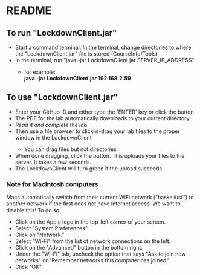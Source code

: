 <H1>README</H1>

<H2>To run "LockdownClient.jar"</H2>
<ul>
	<li>Start a command terminal.
		In the terminal, change directories to where the
		"LockdownClient.jar" file is stored (CourseInfo/Tools)</li>
	<li>In the terminal, run "java -jar LockdownClient.jar
		SERVER_IP_ADDRESS"</li>
	<ul>
		<li>for example:<br>
			<b>java -jar LockdownClient.jar 192.168.2.59</b></li>
	</ul>
</ul>

<H2>To use "LockdownClient.jar"</H2>
<ul>
	<li>Enter your GitHub ID and either type the 'ENTER' key or click the
		button</li>
	<li>The PDF for the lab automatically downloads to your current
		directory</li>
	<li><i>Read it and complete the lab</i></li>
	<li>Then use a file browser to click-n-drag your lab files to the proper
		window in the LockdownClient</li>
	<ul>
		<li>You can drag files but not directories</li>
	</ul>
	<li>When done dragging, click the button. This uploads your files to the
		server.  It takes a few seconds.</li>
	<li>The LockdownClient will turn green if the upload succeeds</li>
</ul>


<H3>Note for Macintosh computers</H3>
Macs automatically switch from their current WiFi network ("haskellusf")
to another network if the first does not have Internet access.
We want to disable this! To do so:
<ul>
	<li>Click on the Apple logo in the top-left corner of your screen.</li>
	<li>Select "System Preferences".</li>
	<li>Click on "Network."</li>
	<li>Select "Wi-Fi" from the list of network connections on the left.</li>
	<li>Click on the "Advanced" button in the bottom right.</li>
	<li>Under the "Wi-Fi" tab, uncheck the option that says
        "Ask to join new networks" or
        "Remember networks this computer has joined."</li>
	<li>Click "OK".</li>
</ul>
